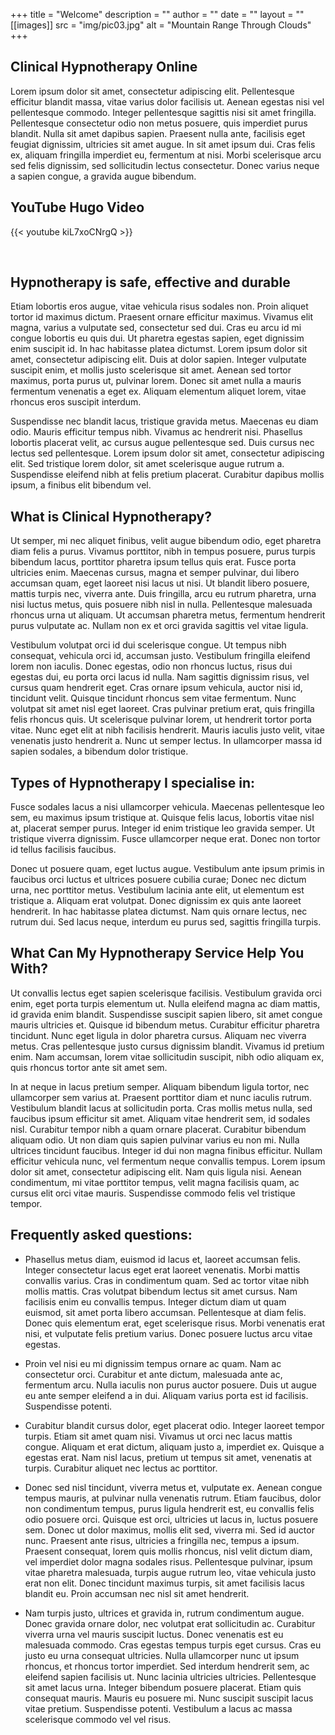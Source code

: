 +++
title = "Welcome"
description = ""
author = ""
date = ""
layout = ""
[[images]]
  src = "img/pic03.jpg"
  alt = "Mountain Range Through Clouds"
+++

## Clinical Hypnotherapy Online

Lorem ipsum dolor sit amet, consectetur adipiscing elit. Pellentesque efficitur blandit massa, vitae varius dolor facilisis ut. Aenean egestas nisi vel pellentesque commodo. Integer pellentesque sagittis nisi sit amet fringilla.
Pellentesque consectetur odio non metus posuere, quis imperdiet purus blandit. Nulla sit amet dapibus sapien. Praesent nulla ante, facilisis eget feugiat dignissim, ultricies sit amet augue. In sit amet ipsum dui.
Cras felis ex, aliquam fringilla imperdiet eu, fermentum at nisi. Morbi scelerisque arcu sed felis dignissim, sed sollicitudin lectus consectetur. Donec varius neque a sapien congue, a gravida augue bibendum.

## YouTube Hugo Video

{{< youtube kiL7xoCNrgQ >}}

<br>

## Hypnotherapy is safe, effective and durable
Etiam lobortis eros augue, vitae vehicula risus sodales non. Proin aliquet tortor id maximus dictum. Praesent ornare efficitur maximus. Vivamus elit magna, varius a vulputate sed, consectetur sed dui. Cras eu arcu id mi congue lobortis eu quis dui. Ut pharetra egestas sapien, eget dignissim enim suscipit id. In hac habitasse platea dictumst. Lorem ipsum dolor sit amet, consectetur adipiscing elit. Duis at dolor sapien. Integer vulputate suscipit enim, et mollis justo scelerisque sit amet. Aenean sed tortor maximus, porta purus ut, pulvinar lorem. Donec sit amet nulla a mauris fermentum venenatis a eget ex. Aliquam elementum aliquet lorem, vitae rhoncus eros suscipit interdum.

Suspendisse nec blandit lacus, tristique gravida metus. Maecenas eu diam odio. Mauris efficitur tempus nibh. Vivamus ac hendrerit nisi. Phasellus lobortis placerat velit, ac cursus augue pellentesque sed. Duis cursus nec lectus sed pellentesque. Lorem ipsum dolor sit amet, consectetur adipiscing elit. Sed tristique lorem dolor, sit amet scelerisque augue rutrum a. Suspendisse eleifend nibh at felis pretium placerat. Curabitur dapibus mollis ipsum, a finibus elit bibendum vel.

## What is Clinical Hypnotherapy?
Ut semper, mi nec aliquet finibus, velit augue bibendum odio, eget pharetra diam felis a purus. Vivamus porttitor, nibh in tempus posuere, purus turpis bibendum lacus, porttitor pharetra ipsum tellus quis erat. Fusce porta ultricies enim. Maecenas cursus, magna et semper pulvinar, dui libero accumsan quam, eget laoreet nisi lacus ut nisi. Ut blandit libero posuere, mattis turpis nec, viverra ante. Duis fringilla, arcu eu rutrum pharetra, urna nisi luctus metus, quis posuere nibh nisl in nulla. Pellentesque malesuada rhoncus urna ut aliquam. Ut accumsan pharetra metus, fermentum hendrerit purus vulputate ac. Nullam non ex et orci gravida sagittis vel vitae ligula.

Vestibulum volutpat orci id dui scelerisque congue. Ut tempus nibh consequat, vehicula orci id, accumsan justo. Vestibulum fringilla eleifend lorem non iaculis. Donec egestas, odio non rhoncus luctus, risus dui egestas dui, eu porta orci lacus id nulla. Nam sagittis dignissim risus, vel cursus quam hendrerit eget. Cras ornare ipsum vehicula, auctor nisi id, tincidunt velit. Quisque tincidunt rhoncus sem vitae fermentum. Nunc volutpat sit amet nisl eget laoreet. Cras pulvinar pretium erat, quis fringilla felis rhoncus quis. Ut scelerisque pulvinar lorem, ut hendrerit tortor porta vitae. Nunc eget elit at nibh facilisis hendrerit. Mauris iaculis justo velit, vitae venenatis justo hendrerit a. Nunc ut semper lectus. In ullamcorper massa id sapien sodales, a bibendum dolor tristique.

## Types of Hypnotherapy I specialise in:
Fusce sodales lacus a nisi ullamcorper vehicula. Maecenas pellentesque leo sem, eu maximus ipsum tristique at. Quisque felis lacus, lobortis vitae nisl at, placerat semper purus. Integer id enim tristique leo gravida semper. Ut tristique viverra dignissim. Fusce ullamcorper neque erat. Donec non tortor id tellus facilisis faucibus.

Donec ut posuere quam, eget luctus augue. Vestibulum ante ipsum primis in faucibus orci luctus et ultrices posuere cubilia curae; Donec nec dictum urna, nec porttitor metus. Vestibulum lacinia ante elit, ut elementum est tristique a. Aliquam erat volutpat. Donec dignissim ex quis ante laoreet hendrerit. In hac habitasse platea dictumst. Nam quis ornare lectus, nec rutrum dui. Sed lacus neque, interdum eu purus sed, sagittis fringilla turpis.

## What Can My Hypnotherapy Service Help You With?
Ut convallis lectus eget sapien scelerisque facilisis. Vestibulum gravida orci enim, eget porta turpis elementum ut. Nulla eleifend magna ac diam mattis, id gravida enim blandit. Suspendisse suscipit sapien libero, sit amet congue mauris ultricies et. Quisque id bibendum metus. Curabitur efficitur pharetra tincidunt. Nunc eget ligula in dolor pharetra cursus. Aliquam nec viverra metus. Cras pellentesque justo cursus dignissim blandit. Vivamus id pretium enim. Nam accumsan, lorem vitae sollicitudin suscipit, nibh odio aliquam ex, quis rhoncus tortor ante sit amet sem.

In at neque in lacus pretium semper. Aliquam bibendum ligula tortor, nec ullamcorper sem varius at. Praesent porttitor diam et nunc iaculis rutrum. Vestibulum blandit lacus at sollicitudin porta. Cras mollis metus nulla, sed faucibus ipsum efficitur sit amet. Aliquam vitae hendrerit sem, id sodales nisl. Curabitur tempor nibh a quam ornare placerat. Curabitur bibendum aliquam odio. Ut non diam quis sapien pulvinar varius eu non mi. Nulla ultrices tincidunt faucibus. Integer id dui non magna finibus efficitur. Nullam efficitur vehicula nunc, vel fermentum neque convallis tempus. Lorem ipsum dolor sit amet, consectetur adipiscing elit. Nam quis ligula nisi. Aenean condimentum, mi vitae porttitor tempus, velit magna facilisis quam, ac cursus elit orci vitae mauris. Suspendisse commodo felis vel tristique tempor.

## Frequently asked questions:
* Phasellus metus diam, euismod id lacus et, laoreet accumsan felis. Integer consectetur lacus eget erat laoreet venenatis. Morbi mattis convallis varius. Cras in condimentum quam. Sed ac tortor vitae nibh mollis mattis. Cras volutpat bibendum lectus sit amet cursus. Nam facilisis enim eu convallis tempus. Integer dictum diam ut quam euismod, sit amet porta libero accumsan. Pellentesque at diam felis. Donec quis elementum erat, eget scelerisque risus. Morbi venenatis erat nisi, et vulputate felis pretium varius. Donec posuere luctus arcu vitae egestas.

* Proin vel nisi eu mi dignissim tempus ornare ac quam. Nam ac consectetur orci. Curabitur et ante dictum, malesuada ante ac, fermentum arcu. Nulla iaculis non purus auctor posuere. Duis ut augue eu ante semper eleifend a in dui. Aliquam varius porta est id facilisis. Suspendisse potenti.

* Curabitur blandit cursus dolor, eget placerat odio. Integer laoreet tempor turpis. Etiam sit amet quam nisi. Vivamus ut orci nec lacus mattis congue. Aliquam et erat dictum, aliquam justo a, imperdiet ex. Quisque a egestas erat. Nam nisl lacus, pretium ut tempus sit amet, venenatis at turpis. Curabitur aliquet nec lectus ac porttitor.

* Donec sed nisl tincidunt, viverra metus et, vulputate ex. Aenean congue tempus mauris, at pulvinar nulla venenatis rutrum. Etiam faucibus, dolor non condimentum tempus, purus ligula hendrerit est, eu convallis felis odio posuere orci. Quisque est orci, ultricies ut lacus in, luctus posuere sem. Donec ut dolor maximus, mollis elit sed, viverra mi. Sed id auctor nunc. Praesent ante risus, ultricies a fringilla nec, tempus a ipsum. Praesent consequat, lorem quis mollis rhoncus, nisl velit dictum diam, vel imperdiet dolor magna sodales risus. Pellentesque pulvinar, ipsum vitae pharetra malesuada, turpis augue rutrum leo, vitae vehicula justo erat non elit. Donec tincidunt maximus turpis, sit amet facilisis lacus blandit eu. Proin accumsan nec nisl sit amet hendrerit.

* Nam turpis justo, ultrices et gravida in, rutrum condimentum augue. Donec gravida ornare dolor, nec volutpat erat sollicitudin ac. Curabitur viverra urna vel mauris suscipit luctus. Donec venenatis est eu malesuada commodo. Cras egestas tempus turpis eget cursus. Cras eu justo eu urna consequat ultricies. Nulla ullamcorper nunc ut ipsum rhoncus, et rhoncus tortor imperdiet. Sed interdum hendrerit sem, ac eleifend sapien facilisis ut. Nunc lacinia ultricies ultricies. Pellentesque sit amet lacus urna. Integer bibendum posuere placerat. Etiam quis consequat mauris. Mauris eu posuere mi. Nunc suscipit suscipit lacus vitae pretium. Suspendisse potenti. Vestibulum a lacus ac massa scelerisque commodo vel vel risus.

